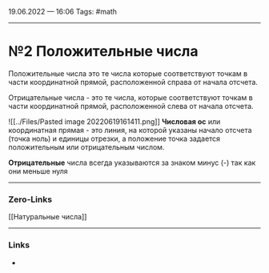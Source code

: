 19.06.2022 — 16:06
Tags: #math

---
# №2 Положительные числа
Положительные числа это те числа которые соответствуют точкам в части координатной прямой, расположенной справа от начала отсчета. 

Отрицательные числа - это те числа, которые соответствуют точкам в части координатной прямой, расположенной слева от начала отсчета.

![[../Files/Pasted image 20220619161411.png]]
**Числовая ос** или координатная прямая - это линия, на которой указаны начало отсчета (точка ноль) и единицы отрезки, а положение точка задается положительным или отрицательным числом.

**Отрицательные** числа всегда указываются за знаком минус (-) так как они меньше нуля

---
### Zero-Links
[[Натуральные числа]]

---
### Links
- 